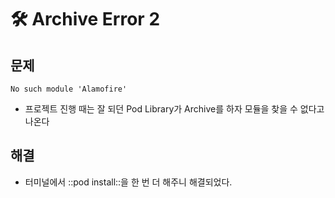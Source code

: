 # 🛠 Archive Error 2
## 문제
```
No such module 'Alamofire'
```
* 프로젝트 진행 때는 잘 되던 Pod Library가 Archive를 하자 모듈을 찾을 수 없다고 나온다

## 해결
* 터미널에서 ::pod install::을 한 번 더 해주니 해결되었다.

